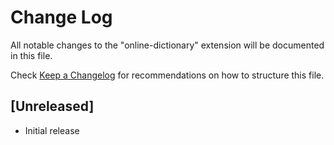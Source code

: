 # Change Log

All notable changes to the "online-dictionary" extension will be documented in this file.

Check [Keep a Changelog](http://keepachangelog.com/) for recommendations on how to structure this file.

## [Unreleased]

- Initial release